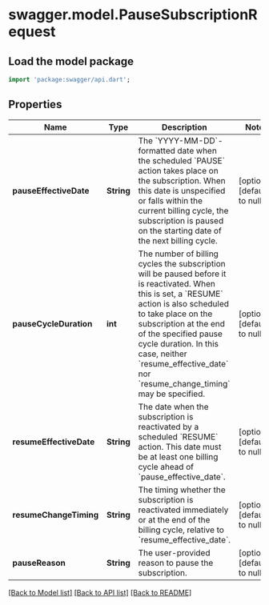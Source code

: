 # swagger.model.PauseSubscriptionRequest

## Load the model package
```dart
import 'package:swagger/api.dart';
```

## Properties
Name | Type | Description | Notes
------------ | ------------- | ------------- | -------------
**pauseEffectiveDate** | **String** | The &#x60;YYYY-MM-DD&#x60;-formatted date when the scheduled &#x60;PAUSE&#x60; action takes place on the subscription.  When this date is unspecified or falls within the current billing cycle, the subscription is paused on the starting date of the next billing cycle. | [optional] [default to null]
**pauseCycleDuration** | **int** | The number of billing cycles the subscription will be paused before it is reactivated.   When this is set, a &#x60;RESUME&#x60; action is also scheduled to take place on the subscription at  the end of the specified pause cycle duration. In this case, neither &#x60;resume_effective_date&#x60;  nor &#x60;resume_change_timing&#x60; may be specified. | [optional] [default to null]
**resumeEffectiveDate** | **String** | The date when the subscription is reactivated by a scheduled &#x60;RESUME&#x60; action.  This date must be at least one billing cycle ahead of &#x60;pause_effective_date&#x60;. | [optional] [default to null]
**resumeChangeTiming** | **String** | The timing whether the subscription is reactivated immediately or at the end of the billing cycle, relative to  &#x60;resume_effective_date&#x60;. | [optional] [default to null]
**pauseReason** | **String** | The user-provided reason to pause the subscription. | [optional] [default to null]

[[Back to Model list]](../README.md#documentation-for-models) [[Back to API list]](../README.md#documentation-for-api-endpoints) [[Back to README]](../README.md)


